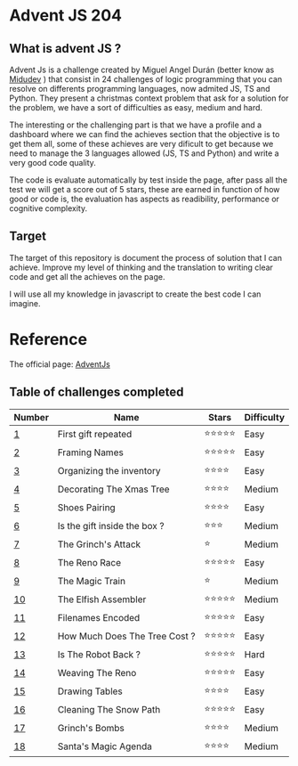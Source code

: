 # Advent JS 204

## What is advent JS ?

Advent Js is a challenge created by Miguel Angel Durán (better know as [Midudev](https://www.twitch.tv/midudev) ) that consist in 24 challenges of logic programming that you can resolve on differents programming languages, now admited JS, TS and Python. They present a christmas context problem that ask for a solution for the problem, we have a sort of difficulties as easy, medium and hard. 

The interesting or the challenging part is that we have a profile and a dashboard where we can find the achieves section that the objective is to get them all, some of these achieves are very dificult to get because we need to manage the 3 languages allowed (JS, TS and Python) and write a very good code quality. 

The code is evaluate automatically by test inside the page, after pass all the test we will get a score out of 5 stars, these are earned in function of how good or code is, the evaluation has aspects as readibility, performance or cognitive complexity.

## Target

The target of this repository is document the process of solution that I can achieve. Improve my level of thinking and the translation to writing clear code and get all the achieves on the page. 

I will use all my knowledge in javascript to create the best code I can imagine.

# Reference 
The official page:  [AdventJs](https://adventjs.dev/)

## Table of challenges completed

| Number | Name | Stars | Difficulty |
|--------|------|-------| -----------|
| [1](/challenge_1/)      |First gift repeated | ⭐⭐⭐⭐⭐| Easy
| [2](/challenge_2/) | Framing Names | ⭐⭐⭐⭐⭐ | Easy |
| [3](/challenge_3/) | Organizing the inventory | ⭐⭐⭐⭐ | Easy |
| [4](/challenge_4/) | Decorating The Xmas Tree | ⭐⭐⭐⭐ | Medium |
| [5](/challenge_5/) | Shoes Pairing | ⭐⭐⭐⭐ | Easy |
| [6](/challenge_6/) | Is the gift inside the box ? | ⭐⭐⭐| Medium
| [7](/challenge_7/) | The Grinch's Attack | ⭐| Medium |
| [8](/challenge_8/) | The Reno Race | ⭐⭐⭐⭐⭐ | Easy |
| [9](/challenge_9/) | The Magic Train | ⭐ | Medium | 
| [10](/challenge_10/) | The Elfish Assembler | ⭐⭐⭐⭐⭐ | Medium |
| [11](/challenge_11/) | Filenames Encoded | ⭐⭐⭐⭐⭐ | Easy |\
| [12](/challenge_12/) | How Much Does The Tree Cost ?|⭐⭐⭐⭐⭐ | Easy |
| [13](/challenge_13/) | Is The Robot Back ?|⭐⭐⭐⭐⭐ | Hard |
| [14](/challenge_14/) | Weaving The Reno|⭐⭐⭐⭐⭐ | Easy |
| [15](/challenge_15/) | Drawing Tables |⭐⭐⭐⭐ | Easy |
| [16](/challenge_16/) | Cleaning The Snow Path|⭐⭐⭐⭐⭐ | Easy |
| [17](/challenge_17/) | Grinch's Bombs |⭐⭐⭐⭐ | Medium |
| [18](/challenge_18/) | Santa's Magic Agenda |⭐⭐⭐⭐ | Medium |